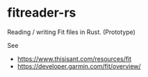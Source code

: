 # fitreader-rs
Reading / writing Fit files in Rust. (Prototype)

See
* https://www.thisisant.com/resources/fit
* https://developer.garmin.com/fit/overview/

